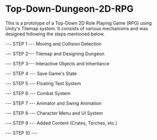 # Top-Down-Dungeon-2D-RPG

This is a prototype of a Top-Down 2D Role Playing Game (RPG) using Unity's Tilemap system. It consists of various mechanisms and was designed following the steps mentioned below.

--- STEP 1 ---
Moving and Collision Detection

--- STEP 2---
Tilemap and Designing Dungeon

--- STEP 3---
Interactive Objects and Inheritance

--- STEP 4 ---
Save Game's State

--- STEP 5 ---
Floating Text System

--- STEP 6 ---
Combat System

--- STEP 7 ---
Animator and Swing Animation

--- STEP 8 ---
Character Menu and UI System

--- STEP 9 ---
Added Content (Crates, Torches, etc.)

--- STEP 10 ---

